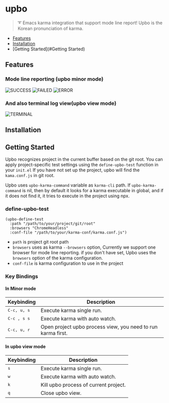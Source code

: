 # upbo
> :curly_loop: Emacs karma integration that support mode line report!
Upbo is the Korean pronunciation of karma.

* [Features](#Features)
* [Installation](#Installation)
* [Getting Started](#Getting Started)

## Features

### Mode line reporting (upbo minor mode)
![SUCCESS](https://user-images.githubusercontent.com/389021/37750016-2023624c-2dce-11e8-8dbf-449e54147f3c.png)
![FAILED](https://user-images.githubusercontent.com/389021/37750013-1aea8788-2dce-11e8-98e0-3a7f41c7d111.png)
![ERROR](https://user-images.githubusercontent.com/389021/37750020-23ad1a66-2dce-11e8-871b-765269ec1549.png)

### And also terminal log view(upbo view mode)
![TERMINAL](https://user-images.githubusercontent.com/389021/37750023-2703983e-2dce-11e8-988f-22a14f95d40f.png)

## Installation

## Getting Started
Upbo recognizes project in the current buffer based on the git root.
You can apply project-specific test settings using the `define-upbo-test` function in your `init.el`
If you have not set up the project, upbo will find the `kama.conf.js` in git root.

Upbo uses `upbo-karma-command` variable as `karma-cli` path. If `upbo-karma-command` is nil, then by default it looks for a karma executable in global, and if it does not find it, it tries to execute in the project using npx.

### define-upbo-test

``` emacs-lisp
(upbo-define-test
  :path "/path/to/your/project/git/root"
  :browsers "ChromeHeadless"
  :conf-file "/path/to/your/karma-conf/karma.conf.js")
```

* `path` is project git root path
* `browsers` uses as karma `--browsers` option, Currently we support one browser for mode line reporting. if you don't have set, Upbo uses the `browsers` option of the karma configuration.
* `conf-file` is karma configuration to use in the project

### Key Bindings

#### In Minor mode

Keybinding           | Description
---------------------|---------------
<kbd>C-c, u, s</kbd> | Execute karma single run.
<kbd>C-c , s s</kbd> | Execute karma with auto watch.
<kbd>C-c, u, r</kbd> | Open project upbo process view, you need to run karma first.

#### In upbo view mode

Keybinding           | Description
---------------------|---------------
<kbd>s</kbd>         | Execute karma single run.
<kbd>w</kbd>         | Execute karma with auto watch.
<kbd>k</kbd>         | Kill upbo process of current project.
<kbd>q</kbd>         | Close upbo view.



